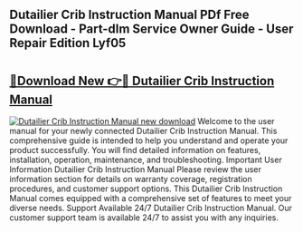 ## Dutailier Crib Instruction Manual PDf Free Download - Part-dIm Service Owner Guide - User Repair Edition Lyf05

# <h2><a href="http://bc45251.oget.top/?id=Dutailier+Crib+Instruction+Manual">🔗Download New 👉🔴 Dutailier Crib Instruction Manual</a></h2>

[![Dutailier Crib Instruction Manual new download](https://i.imgur.com/5g1atiW.png)](http://bc45251.oget.top/?id=Dutailier+Crib+Instruction+Manual)
Welcome to the user manual for your newly connected Dutailier Crib Instruction Manual. This comprehensive guide is intended to help you understand and operate your product successfully. You will find detailed information on features, installation, operation, maintenance, and troubleshooting. Important User Information Dutailier Crib Instruction Manual Please review the user information section for details on warranty coverage, registration procedures, and customer support options. This Dutailier Crib Instruction Manual comes equipped with a comprehensive set of features to meet your diverse needs. Support Available 24/7 Dutailier Crib Instruction Manual. Our customer support team is available 24/7 to assist you with any inquiries.
